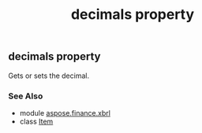 ﻿---
title: decimals property
second_title: Aspose.Finance for Python via .NET API References
description: 
type: docs
weight: 50
url: /python-net/aspose.finance.xbrl/item/decimals/
is_root: false
---

## decimals property


Gets or sets the decimal.

### See Also
* module [aspose.finance.xbrl](../../)
* class [Item](/finance/python-net/aspose.finance.xbrl/item)
